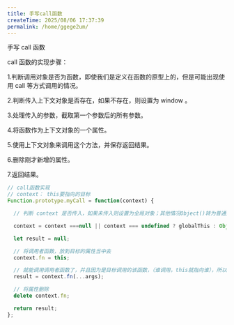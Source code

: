 ```yaml
---
title: 手写call函数
createTime: 2025/08/06 17:37:39
permalink: /home/ggege2um/
---
```

手写 call 函数 

call 函数的实现步骤：

1.判断调用对象是否为函数，即使我们是定义在函数的原型上的，但是可能出现使用 call 等方式调用的情况。

2.判断传入上下文对象是否存在，如果不存在，则设置为 window 。

3.处理传入的参数，截取第一个参数后的所有参数。

4.将函数作为上下文对象的一个属性。

5.使用上下文对象来调用这个方法，并保存返回结果。

6.删除刚才新增的属性。

7.返回结果。

```js
// call函数实现
// context： this要指向的目标
Function.prototype.myCall = function(context) {

  // 判断 context 是否传入，如果未传入则设置为全局对象；其他情况Object()转为普通对象即可

  context = context ===null || context === undefined ? globalThis : Object(context);

  let result = null;

  // 将调用者函数，放到目标的属性当中去
  context.fn = this;

  // 就能调用调用者函数了，并且因为是目标调用的该函数，（谁调用，this就指向谁），所以this就成功指向了目标
  result = context.fn(...args);

  // 将属性删除
  delete context.fn;

  return result;
};
```